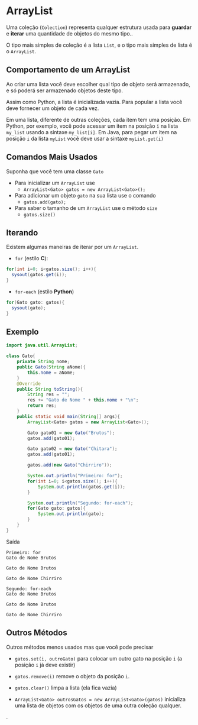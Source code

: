 # ArrayList

Uma coleção (`Colection`) representa qualquer estrutura usada para **guardar** e **iterar** uma quantidade de objetos do mesmo tipo..

O tipo mais simples de coleção é a lista `List`, e o tipo mais simples de lista é o `ArrayList`.

## Comportamento de um ArrayList

Ao criar uma lista você deve escolher qual tipo de objeto será armazenado, e só poderá ser armazenado objetos deste tipo.

Assim como Python, a lista é inicializada vazia. Para popular a lista você deve fornecer um objeto de cada vez.

Em uma lista, diferente de outras coleções, cada item tem uma posição. Em Python, por exemplo, você pode acessar um item na posição `i` na lista `my_list` usando a sintaxe `my_list[i]`. Em Java, para pegar um item na posição `i` da lista `myList` você deve usar a sintaxe `myList.get(i)`

## Comandos Mais Usados

Suponha que você tem uma classe `Gato`

- Para inicializar um `ArrayList` use
  - `ArrayList<Gato> gatos = new ArrayList<Gato>();`
- Para adicionar um objeto `gato` na sua lista use o comando
  - `gatos.add(gato);`
- Para saber o tamanho de um `ArrayList` use o método `size`
  - `gatos.size()`

## Iterando

Existem algumas maneiras de iterar por um `ArrayList`.

- `for` (estilo **C**):
``` java
for(int i=0; i<gatos.size(); i++){
  sysout(gatos.get(i));
}
```
- `for-each` (estilo **Python**)
``` java
for(Gato gato: gatos){
  sysout(gato);
}
```

## Exemplo


``` java
import java.util.ArrayList;

class Gato{
    private String nome;
    public Gato(String aNome){
        this.nome = aNome;
    }
    @Override
    public String toString(){
        String res = "";
        res += "Gato de Nome " + this.nome + "\n";
        return res;
    }
    public static void main(String[] args){
        ArrayList<Gato> gatos = new ArrayList<Gato>();

        Gato gato01 = new Gato("Brutos");
        gatos.add(gato01);

        Gato gato02 = new Gato("Chitara");
        gatos.add(gato01);

        gatos.add(new Gato("Chirriro"));

        System.out.println("Primeiro: for");
        for(int i=0; i<gatos.size(); i++){
            System.out.println(gatos.get(i));
        }

        System.out.println("Segundo: for-each");
        for(Gato gato: gatos){
            System.out.println(gato);
        }
    }
}
```
Saída
```
Primeiro: for
Gato de Nome Brutos

Gato de Nome Brutos

Gato de Nome Chirriro

Segundo: for-each
Gato de Nome Brutos

Gato de Nome Brutos

Gato de Nome Chirriro

```

## Outros Métodos

Outros métodos menos usados mas que você pode precisar

- `gatos.set(i, outroGato)` para colocar um outro gato na posição `i` (a posição `i` já deve existir)

- `gatos.remove(i)` remove o objeto da posição `i`.

- `gatos.clear()` limpa a lista (ela fica vazia)

- `ArrayList<Gato> outrosGatos = new ArrayList<Gato>(gatos)` inicializa uma lista de objetos com os objetos de uma outra coleção qualquer.








.
